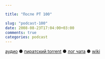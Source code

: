 ```yaml
---

title: "После РТ 100"

slug: "podcast-100"
date: 2008-08-23T17:04:00+03:00
comments: true
categories: podcast
---
```

[аудио](http://cdn.radio-t.com/rt100post.mp3) ● [пиратский torrent](http://pirates.radio-t.com/torrents/rt100post.mp3.torrent) ● [лог чата](http://chat.radio-t.com/logs/radio-t-100.html) ● [wiki](http://wiki.radio-t.com/%D0%9F%D0%BE%D1%81%D0%BB%D0%B5_%D0%A0%D0%A2_100)<audio src="http://cdn.radio-t.com/rt100post.mp3" preload="none">
